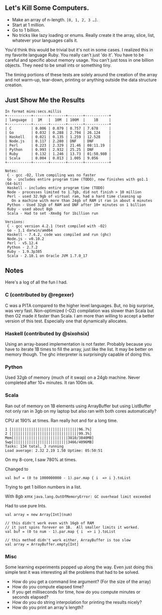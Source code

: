 ## Let's Kill Some Computers.

 - Make an array of n-length.  `[0, 1, 2, 3 …]`.
 - Start at 1 million.
 - Go to 1 billion.
 - No tricks like lazy loading or enums.  Really create it the array, slice, list, whatever your languages calls it.

You'd think this would be trivial but it's not in some cases.  I realized this in my favorite language Ruby.  You really can't just 'do it'.  You have to be careful and specific about memory usage.  You can't just toss in one billion objects.  They need to be small ints or something tiny.

The timing portions of these tests are solely around the creation of the array and not warm-up, tear-down, printing or anything outside the data structure creation.


## Just Show Me the Results

    In format mins:secs.millis
    +-----------+-------+-------+-------+-----------+
    | language  |  1M   |  10M  | 100M  |    1B     |
    +-----------+-------+-------+-------+-----------+
    | C         | 0.006 | 0.079 | 0.757 | 7.678     |
    | Go        | 0.032 | 0.288 | 2.794 | 26.124    |
    | Haskell   | 0.021 | 0.135 | 1.259 | 12.528    |
    | Node.js   | 0.117 | 2.280 | DNF   | DNF       |
    | Perl      | 0.223 | 2.329 | 21.46 | 08:11.19  |
    | Python    | 0.993 | 2.932 | 25.25 | DNF       |
    | Ruby      | 0.132 | 1.246 | 13.73 | 01:50.980 |
    | Scala     | 0.004 | 0.013 | 1.005 | 9.056     |
    +-----------+-------+-------+-------+-----------+

	Notes:
     C - gcc -O2, llvm compiling was no faster
     Go - includes entire program time (TODO), now finishes with go1.1 (64-bit)
     Haskell - includes entire program time (TODO)
     Node - processes limited to 1.7gb, did not finish > 10 million
     Perl - used 32.9gb of virtual ram, had a hard time cleaning up
       On a machine with more than 24gb of RAM it ran in about 4 minutes
     Python - Used 32gb of RAM and DNF after 10+ minutes on 1 billion
     Ruby - used about 8gb
     Scala - Had to set -Xmx8g for 1billion run

    Versions:
     C - gcc version 4.2.1 (test compiled with -O2)
     Go - 1.1 darwin/amd64
     Haskell - 7.4.2, code was compiled and run (ghc)
     Node.js - v0.10.2
     Perl - v5.12.4
     Python - 2.7.2
     Ruby - 1.9.3p385
     Scala - 2.10.1 on Oracle JVM 1.7.0_17


## Notes
Here's a log of all the fun I had.

### C (contributed by @regexer)
C was a PITA compared to the higher level languages.  But, no big surprise, was very fast.  Non-optimized (-O2) compilation was slower than Scala but then O2 made it faster than Scala.  I am more than willing to accept a better version of this test.  Especially one that dynamically allocates.

### Haskell (contributed by @sixohsix)
Using an array-based implementation is not faster. Probably because you have to iterate 1B times to fill the array, just like the list. It may be better on memory though.
The ghc interpreter is surprisingly capable of doing this.

### Python
Used 32gb of memory (much of it swap) on a 24gb machine.  Never completed after 10+ minutes.  It ran 100m ok.

### Scala
Ran out of memory on 1B elements using ArrayBuffer but using ListBuffer not only ran in 3gb on my laptop but also ran with both cores automatically?

CPU at 190% at times.  Ran really hot and for a long time.

    1 [|||||||||||||||||||||||||||||||96.7%]
    2 [|||||||||||||||||||||||||||||||99.3%]
    Mem[|||||||||||||||||||||||||3810/3840MB]
    Swp[|||||||||||||||||||||||||3466/4096MB]
    Tasks: 134 total, 3 running
    Load average: 2.32 2.19 1.50 Uptime: 05:50:51

On my 8-core, I saw 780% at times.


Changed to

    val buf = (0 to 1000000000 - 1).par.map { i  => i }.toList

Trying to get 1 billion numbers in a list.

With 8gb xmx
`java.lang.OutOfMemoryError: GC overhead limit exceeded`


Had to use pure Ints.

`val array = new Array[Int](num)`

    // this didn't work even with 16gb of RAM
    // it just spins forever on 1B.  All smaller limits it worked.
    val buf = (0 to num - 1).par.map { i  => i }.toList

    // this method didn't work either, ArrayBuffer is too slow
    val array = ArrayBuffer.empty[Int]

### Misc
Some learning experiments popped up along the way.  Even just doing this simple test it was interesting all the problems that had to be solved.

- How do you get a command line argument?  (For the size of the array)
- How do you compute elapsed time?
- If you get milliseconds for time, how do you compute minutes or seconds elapsed?
- How do you do string interpolation for printing the results nicely?
- How do you print an array's length?
